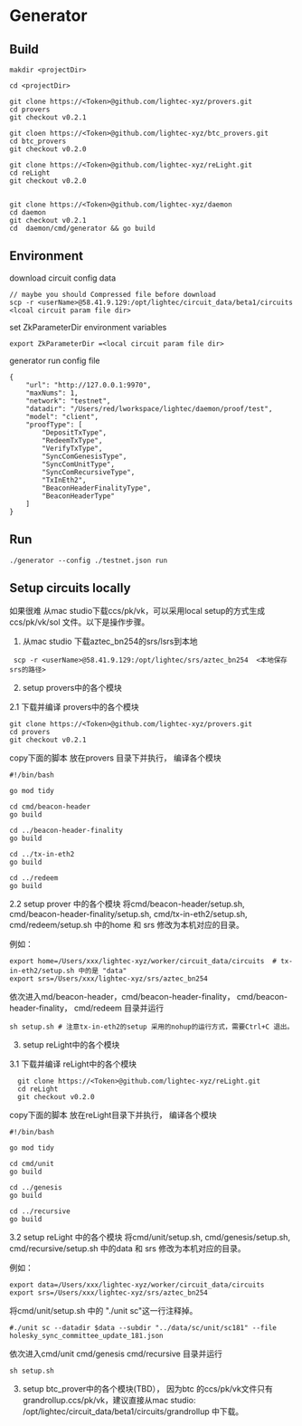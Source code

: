 # Generator

## Build

    makdir <projectDir>

    cd <projectDir>

    git clone https://<Token>@github.com/lightec-xyz/provers.git
    cd provers
    git checkout v0.2.1   

    git cloen https://<Token>@github.com/lightec-xyz/btc_provers.git
    cd btc_provers
    git checkout v0.2.0  

    git clone https://<Token>@github.com/lightec-xyz/reLight.git
    cd reLight
    git checkout v0.2.0  


    git clone https://<Token>@github.com/lightec-xyz/daemon
    cd daemon
    git checkout v0.2.1
    cd  daemon/cmd/generator && go build

## Environment

download circuit config data

    // maybe you should Compressed file before download
    scp -r <userName>@58.41.9.129:/opt/lightec/circuit_data/beta1/circuits <lcoal circuit param file dir>

set ZkParameterDir environment variables

    export ZkParameterDir =<local circuit param file dir>

generator run config file

    {
        "url": "http://127.0.0.1:9970",
        "maxNums": 1,
        "network": "testnet",
        "datadir": "/Users/red/lworkspace/lightec/daemon/proof/test",
        "model": "client",
        "proofType": [
            "DepositTxType",
            "RedeemTxType",
            "VerifyTxType",
            "SyncComGenesisType",
            "SyncComUnitType",
            "SyncComRecursiveType",
            "TxInEth2",
            "BeaconHeaderFinalityType",
            "BeaconHeaderType"
        ]
    }

## Run

    ./generator --config ./testnet.json run

## Setup circuits locally

如果很难 从mac studio下载ccs/pk/vk，可以采用local setup的方式生成ccs/pk/vk/sol 文件。以下是操作步骤。

1. 从mac studio 下载aztec_bn254的srs/lsrs到本地

```
 scp -r <userName>@58.41.9.129:/opt/lightec/srs/aztec_bn254  <本地保存srs的路径>
```

2. setup provers中的各个模块

2.1 下载并编译 provers中的各个模块

```
git clone https://<Token>@github.com/lightec-xyz/provers.git
cd provers 
git checkout v0.2.1
```

copy下面的脚本 放在provers 目录下并执行， 编译各个模块

```
#!/bin/bash

go mod tidy

cd cmd/beacon-header
go build

cd ../beacon-header-finality
go build

cd ../tx-in-eth2
go build

cd ../redeem
go build 

```

2.2 setup prover 中的各个模块
将cmd/beacon-header/setup.sh, cmd/beacon-header-finality/setup.sh, cmd/tx-in-eth2/setup.sh, cmd/redeem/setup.sh 中的home
和 srs 修改为本机对应的目录。

例如：

```
export home=/Users/xxx/lightec-xyz/worker/circuit_data/circuits  # tx-in-eth2/setup.sh 中的是 "data"
export srs=/Users/xxx/lightec-xyz/srs/aztec_bn254
```

依次进入md/beacon-header，cmd/beacon-header-finality， cmd/beacon-header-finality， cmd/redeem 目录并运行

```
sh setup.sh # 注意tx-in-eth2的setup 采用的nohup的运行方式，需要Ctrl+C 退出。
```

3. setup reLight中的各个模块

3.1 下载并编译 reLight中的各个模块

```
  git clone https://<Token>@github.com/lightec-xyz/reLight.git
  cd reLight
  git checkout v0.2.0  
```

copy下面的脚本 放在reLight目录下并执行， 编译各个模块

```
#!/bin/bash

go mod tidy

cd cmd/unit
go build

cd ../genesis
go build

cd ../recursive
go build

```

3.2 setup reLight 中的各个模块
将cmd/unit/setup.sh, cmd/genesis/setup.sh, cmd/recursive/setup.sh 中的data 和 srs 修改为本机对应的目录。

例如：

```
export data=/Users/xxx/lightec-xyz/worker/circuit_data/circuits
export srs=/Users/xxx/lightec-xyz/srs/aztec_bn254
```

将cmd/unit/setup.sh 中的 "./unit sc"这一行注释掉。

```
#./unit sc --datadir $data --subdir "../data/sc/unit/sc181" --file holesky_sync_committee_update_181.json
```

依次进入cmd/unit cmd/genesis cmd/recursive 目录并运行

```
sh setup.sh 
```

3. setup btc_prover中的各个模块(TBD）， 因为btc 的ccs/pk/vk文件只有grandrollup.ccs/pk/vk，建议直接从mac studio:
   /opt/lightec/circuit_data/beta1/circuits/grandrollup 中下载。
   
   




